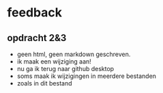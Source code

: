 # feedback

## opdracht 2&3

 - geen html, geen markdown geschreven.
 - ik maak een wijziging aan!
 - nu ga ik terug naar github desktop
 - soms maak ik wijzigingen in meerdere bestanden
 - zoals in dit bestand